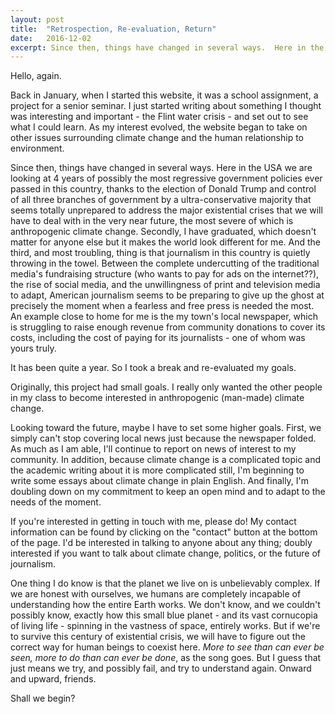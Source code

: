 ```yaml
---
layout: post
title:  "Retrospection, Re-evaluation, Return"
date:   2016-12-02
excerpt: Since then, things have changed in several ways.  Here in the USA we are looking at 4 years of possibly the most regressive government policies ever passed in this country, thanks to the election of Donald Trump and control of all three branches of government by a ultra-conservative majority that seems totally unprepared to address the major existential crises that we will have to deal with in the very near future, the most severe of which is anthropogenic climate change.  Secondly, I have graduated, which doesn't matter for anyone else but it makes the world look different for me.  And the third, and most troubling, thing is that journalism in this country is quietly throwing in the towel.  Between the complete undercutting of the traditional media's fundraising structure (who wants to pay for ads on the internet??), the rise of social media, and the unwillingness of print and television media to adapt, American journalism seems to be preparing to give up the ghost at precisely the moment when a fearless and free press is needed the most.  An example close to home for me is the my town's local newspaper, which is struggling to raise enough revenue from community donations to cover its costs, including the cost of paying for its journalists - one of whom was yours truly.
---
```



Hello, again.

Back in January, when I started this website, it was a school assignment, a project for a senior seminar.  I just started writing about something I thought was interesting and important - the Flint water crisis - and set out to see what I could learn.  As my interest evolved, the website began to take on other issues surrounding climate change and the human relationship to environment.  

Since then, things have changed in several ways.  Here in the USA we are looking at 4 years of possibly the most regressive government policies ever passed in this country, thanks to the election of Donald Trump and control of all three branches of government by a ultra-conservative majority that seems totally unprepared to address the major existential crises that we will have to deal with in the very near future, the most severe of which is anthropogenic climate change.  Secondly, I have graduated, which doesn't matter for anyone else but it makes the world look different for me.  And the third, and most troubling, thing is that journalism in this country is quietly throwing in the towel.  Between the complete undercutting of the traditional media's fundraising structure (who wants to pay for ads on the internet??), the rise of social media, and the unwillingness of print and television media to adapt, American journalism seems to be preparing to give up the ghost at precisely the moment when a fearless and free press is needed the most.  An example close to home for me is the my town's local newspaper, which is struggling to raise enough revenue from community donations to cover its costs, including the cost of paying for its journalists - one of whom was yours truly.

It has been quite a year.  So I took a break and re-evaluated my goals.  

Originally, this project had small goals.  I really only wanted the other people in my class to become interested in anthropogenic (man-made) climate change.  

Looking toward the future, maybe I have to set some higher goals.  First, we simply can't stop covering local news just because the newspaper folded.  As much as I am able, I'll continue to report on news of interest to my community.  In addition, because climate change is a complicated topic and the academic writing about it is more complicated still, I'm beginning to write some essays about climate change in plain English.  And finally, I'm doubling down on my commitment to keep an open mind and to adapt to the needs of the moment.

If you're interested in getting in touch with me, please do!  My contact information can be found by clicking on the "contact" button at the bottom of the page.  I'd be interested in talking to anyone about any thing; doubly interested if you want to talk about climate change, politics, or the future of journalism.  

One thing I do know is that the planet we live on is unbelievably complex.  If we are honest with ourselves, we humans are completely incapable of understanding how the entire Earth works.  We don't know, and we couldn't possibly know, exactly how this small blue planet - and its vast cornucopia of living life - spinning in the vastness of space, entirely works.  But if we're to survive this century of existential crisis, we will have to figure out the correct way for human beings to coexist here.  _More to see than can ever be seen, more to do than can ever be done_, as the song goes.  But I guess that just means we try, and possibly fail, and try to understand again.  Onward and upward, friends.

Shall we begin?
